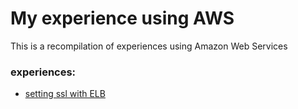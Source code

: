 # My experience using AWS

This is a recompilation of experiences using Amazon Web Services

### experiences:
- [setting ssl with ELB](https://beogip.github.io/my-x-using-AWS/ssl-with-Amazon-ELB)
